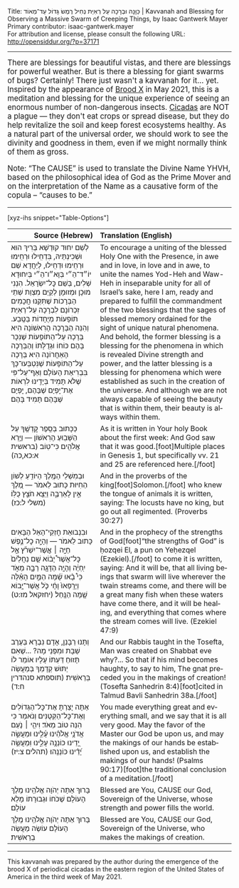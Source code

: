 <html>
<head></head>
<body>
Title: כַּוָּנָה וּבְרָכָה עַל רְאִיַּת נְחִיל רֶמֶשׂ גָּדוֹל עַד־מְאוֹד | Kavvanah and Blessing for Observing a Massive Swarm of Creeping Things, by Isaac Gantwerk Mayer<br />
Primary contributor: isaac-gantwerk.mayer<br />
For attribution and license, please consult the following URL: <a href="http://opensiddur.org/?p=37171">http://opensiddur.org/?p=37171</a>
<p />
<hr />

<div class="english" lang="en" style="font-size: 1.2em;">
There are blessings for beautiful vistas, and there are blessings for powerful weather. But is there a blessing for giant swarms of bugs? Certainly! There just wasn't a kavvanah for it... yet. Inspired by the appearance of <a href="https://en.wikipedia.org/wiki/Brood_X">Brood X</a> in May 2021, this is a meditation and blessing for the unique experience of seeing an enormous number of non-dangerous insects. <a href="https://en.wikipedia.org/wiki/Periodical_cicadas">Cicadas</a> are NOT a plague — they don't eat crops or spread disease, but they do help revitalize the soil and keep forest ecosystems healthy. As a natural part of the universal order, we should work to see the divinity and goodness in them, even if we might normally think of them as gross.

Note: “The CAUSE” is used to translate the Divine Name YHVH, based on the philosophical idea of God as the Prime Mover and on the interpretation of the Name as a causative form of the copula – “causes to be.”
</div>

<hr />

[xyz-ihs snippet="Table-Options"]<table style="margin-left: auto; margin-right: auto;" class="draggable">
<thead><tr><th id="x" style="text-align: right;">Source (Hebrew)</th><th style="text-align: left;">Translation (English)</th></tr></thead>
<tbody>
<tr><td style="vertical-align:top;">
<div class="liturgy" lang="he">
לְשֵׁם יִחוּד קוּדְשָׁא בְּרִיךְ הוּא וּשְׁכִינְתֵּיהּ, 
בִּדְחִֽילוּ וּרְחִֽימוּ וּרְחִֽימוּ וּדְחִֽילוּ, 
לְיַחֲדָא שֵׁם יוֹ״ד־הֵ״י בְּוָא״ו־הֵ״י בְּיִחוּדָא שְׁלִים, 
בְּשֵׁם כׇּל־יִשְׂרָאֵל. 
הִנְנִי מוּכָן וּמְזוּמָן לְקַיֵּם 
מִצְוַת שְׁתֵי הַבְּרָכוֹת שֶׁתִּקְּנוּ חֲכָמִים זִכְרוֹנָם לִבְרָכָה 
עַל־רְאִיַּת תּוֹפָעוֹת מְיֻחָדוֹת בַּטֶּֽבַע. 
וְהִנֵּה הַבְּרָכָה הָרִאשׁוֹנָה הִיא בְּרָכָה 
עַל־הַתּוֹפָעוֹת שֶׁנִּכָּר בָּהֶם כּוֹחוֹ וּגְדֻלָּתוֹ 
וְהַבְּרָכָה הָאַחֲרוֹנָה הִיא בְּרָכָה 
עַל־הַתּוֹפָעוֹת שֶׁנִּטְבְּעוּ־כָּךְ בִּבְרִיאַת הָעוֹלָם׃ 
וְאַף־עַל־פִּי שֶׁלֹּא תָּמִיד בְּיָדֵֽינוּ לִרְאוֹת אֶת־יׇפְיָם שֶׁבָּהֶם, 
יׇפְיָם שֶׁבָּהֶם תָּמִיד בָּהֶם׃
</span></div></td>
 
<td style="vertical-align:top;">
<div class="english" lang="en">
To encourage a uniting of the blessed Holy One with the Presence, 
in awe and in love, in love and in awe, 
to unite the names Yod-Heh and Waw-Heh in inseparable unity 
for all of Israel’s sake, 
here I am, ready and prepared to fulfill 
the commandment of the two blessings that the sages of blessed memory ordained 
for the sight of unique natural phenomena. 
And behold, the former blessing is a blessing 
for the phenomena in which is revealed Divine strength and power, 
and the latter blessing is a blessing 
for phenomena which were established as such in the creation of the universe. 
And although we are not always capable of seeing the beauty that is within them, 
their beauty is always within them.
</div></td></tr>


<tr><td style="vertical-align:top;">
<div class="liturgy" lang="he">
כַּכָּתוּב בְּסֵֽפֶר קׇדְשֶֽׁךָ עַל הַשָּׁבֽוּעַ הָרִאשׁוֹן — 
וַיַּ֥רְא אֱלֹהִ֖ים כִּי־טֽוֹב׃ <span class="citation">(בראשית א:כא,כה)</span>
</span></div></td>
 
<td style="vertical-align:top;">
<div class="english" lang="en">
As it is written in Your holy Book about the first week: 
And God saw that it was good.[foot]Multiple places in Genesis 1, but specifically vv. 21 and 25 are referenced here.[/foot]
</div></td></tr>


<tr><td style="vertical-align:top;">
<div class="liturgy" lang="he">
וּבְמִשְׁלֵי הַמֶּֽלֶךְ הַיּוֹדֵֽעַ לְשׁוֹן הַחִיּוּת כָּתוּב לֵאמֹר — 
מֶ֭לֶךְ אֵ֣ין לָאַרְבֶּ֑ה וַיֵּצֵ֖א חֹצֵ֣ץ כֻּלּֽוֹ׃ <span class="citation">(משלי ל:כז)</span>
</span></div></td>
 
<td style="vertical-align:top;">
<div class="english" lang="en">
And in the proverbs of the king[foot]Solomon.[/foot] who knew the tongue of animals it is written, saying: 
The locusts have no king, but go out all regimented. <span class="citation">(Proverbs 30:27)</span>
</div></td></tr>


<tr><td style="vertical-align:top;">
<div class="liturgy" lang="he">
וּבִנְבוּאַת חׇזְקֵי־הָאֵל הַבָּאִים כָּתוּב לֵאמֹר — 
וְהָיָ֣ה כׇל־נֶ֣פֶשׁ חַיָּ֣ה ׀ אֲֽשֶׁר־יִשְׁרֹ֡ץ אֶ֣ל כׇּל־אֲשֶׁר֩ יָב֨וֹא שָׁ֤ם נַחֲלַ֙יִם֙ יִֽחְיֶ֔ה 
וְהָיָ֥ה הַדָּגָ֖ה רַבָּ֣ה מְאֹ֑ד כִּי֩ בָ֨אוּ שָׁ֜מָּה הַמַּ֣יִם הָאֵ֗לֶּה 
וְיֵרָֽפְאוּ֙ וָחָ֔י כֹּ֛ל אֲשֶׁר־יָ֥בוֹא שָׁ֖מָּה הַנָּֽחַל׃ <span class="citation">(יחזקאל מז:ט)</span>
</span></div></td>
 
<td style="vertical-align:top;">
<div class="english" lang="en">
And in the prophecy of the strengths of God[foot]“the strengths of God” is ḥozqei El, a pun on Yeḥezqel (Ezekiel).[/foot] to come it is written, saying: 
And it will be, that all living beings that swarm will live wherever the twain streams come, 
and there will be a great many fish when these waters have come there, 
and it will be healing, and everything that comes where the stream comes will live. <span class="citation">(Ezekiel 47:9)</span>
</div></td></tr>


<tr><td style="vertical-align:top;">
<div class="liturgy" lang="he">
וְתָּנוּ רַבָּנַן, 
אָדָם נִבְרָא בְּעֶרֶב שַׁבָּת וּמִפְּנֵי מָה? 
...שֶׁאִם תָּזוּחַ דַּעְתּוֹ עָלָיו אוֹמֵר לוֹ 
יַתּוּשׁ קְדָמְךָ בְּמַעֲשֵׂה בְּרֵאשִׁית׃ <span class="citation">(תוספתא סנהדרין ח:ד)</span>
</span></div></td>
 
<td style="vertical-align:top;">
<div class="english" lang="en">
And our Rabbis taught in the Tosefta, 
Man was created on Shabbat eve why?... 
So that if his mind becomes haughty, to say to him, 
The gnat preceded you in the makings of creation! <span class="citation">(Tosefta Sanhedrin 8:4)</span>[foot]cited in Talmud Bavli Sanhedrin 38a.[/foot]
</div></td></tr>


<tr><td style="vertical-align:top;">
<div class="liturgy" lang="he">
אַתָּה יָצַרְתָּ אֶת־כׇּל־הַגְּדוֹלִים וְאֶת־כׇּל־הַקְּטֻנִּים 
וְנֹאמַר כִּי הִנֵּה טוֹב מְאֹד׃ 
וִיהִ֤י ׀ נֹ֤עַם אֲדֹנָ֥י אֱלֹהֵ֗ינוּ עָ֫לֵ֥ינוּ 
וּמַעֲשֵׂ֣ה יָ֭דֵינוּ כּוֹנְנָ֥ה עָלֵ֑ינוּ 
וּֽמַעֲשֵׂ֥ה יָ֝דֵ֗ינוּ כּוֹנְנֵֽהוּ׃ <span class="citation">(תהלים צ:יז)</span>
</span></div></td>
 
<td style="vertical-align:top;">
<div class="english" lang="en">
You made everything great and everything small, 
and we say that it is all very good. 
May the favor of the Master our God be upon us, 
and may the makings of our hands be established upon us, 
and establish the makings of our hands! <span class="citation">(Psalms 90:17)</span>[foot]the traditional conclusion of a meditation.[/foot]
</div></td></tr>


<tr><td style="vertical-align:top;">
<div class="liturgy" lang="he">
בָּרוּךְ אַתָּה 
יְהֹוָה אֱלֹהֵֽינוּ
 מֶֽלֶךְ הָעוֹלָם 
 שֶׁכֹּחוֹ וּגְבוּרָתוֹ מָלֵא עוֹלָם׃
</span></div></td>
 
<td style="vertical-align:top;">
<div class="english" lang="en">
Blessed are You, 
CAUSE our God, 
Sovereign of the Universe, 
whose strength and power fills the world.
</div></td></tr>


<tr><td style="vertical-align:top;">
<div class="liturgy" lang="he">
בָּרוּךְ אַתָּה 
יְהֹוָה אֱלֹהֵֽינוּ
 מֶֽלֶךְ הָעוֹלָם 
 עוֹשֶׂה מַעֲשֶׂה בְרֵאשִׁית׃
</span></div></td>
 
<td style="vertical-align:top;">
<div class="english" lang="en">
Blessed are You, 
CAUSE our God, 
Sovereign of the Universe, 
who makes the makings of creation.
</div></td></tr>
</tbody></table>

<hr />

This kavvanah was prepared by the author during the emergence of the brood X of periodical cicadas in the eastern region of the United States of America in the third week of May 2021.

&nbsp;
</body>
</html>